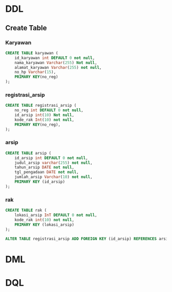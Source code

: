 
# DDL
## Create Table
### Karyawan
```sql
CREATE TABLE karyawan (
  	id_karyawan int DEFAULT 0 not null,
	nama_karyawan Varchar(255) Not null,
  	alamat_karyawan Varchar(255) not null,
  	no_hp Varchar(15),
  	PRIMARY KEY(no_reg)
);
```
### registrasi_arsip
```sql
CREATE TABLE registrasi_arsip (
  	no_reg int DEFAULT 0 not null,
	id_arsip int(10) Not null,
  	kode_rak Int(10) not null,
  	PRIMARY KEY(no_reg),
);
```
### arsip
```sql
CREATE TABLE arsip (
	id_arsip int DEFAULT 0 not null,
  	judul_arsip varchar(255) not null,
  	tahun_arsip DATE not null,
  	tgl_pengadaan DATE not null,
  	jumlah_arsip Varchar(10) not null,
  	PRIMARY KEY (id_arsip)
);
```
### rak
```sql
CREATE TABLE rak (
	lokasi_arsip InT DEFAULT 0 not null,
  	kode_rak int(10) not null,
  	PRIMARY KEY (lokasi_arsip)
);
```
```sql
ALTER TABLE registrasi_arsip ADD FOREIGN KEY (id_arsip) REFERENCES arsip(id_arsip);
```
# DML
# DQL
